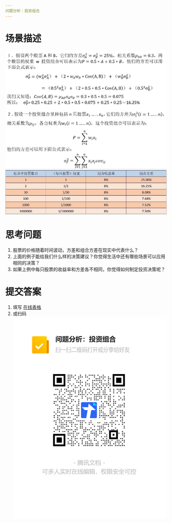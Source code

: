 ```yaml
---
问题分析：投资组合
---
```


# 场景描述
![Problem1-1](./img/Problem1-1.png) 
![Problem1-2](./img/Problem1-2.png) 

# 思考问题
1.	股票的价格随着时间波动，方差和组合方差在现实中代表什么？
2.	上面的例子能给我们什么样的决策建议？你觉得生活中还有哪些场景可以应用相同的决策？
3.	如果上例中每只股票的收益率和方差各不相同，你觉得如何制定投资决策呢？

# 提交答案
1. 填写 [在线表格](https://docs.qq.com/form/page/DYk5WZm1yREttTWRU)
2. 或扫码
![Problem1-form](./img/Problem1-form.png) 